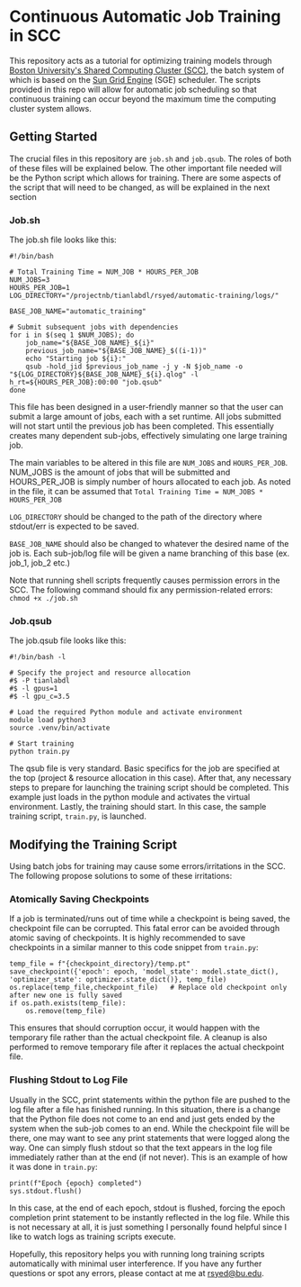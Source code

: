 # Continuous Automatic Job Training in SCC
This repository acts as a tutorial for optimizing training models through [Boston University's Shared Computing Cluster (SCC)](https://www.bu.edu/tech/support/research/computing-resources/scc/), the batch system of which is based on the [Sun Grid Engine](https://gridscheduler.sourceforge.net/) (SGE) scheduler. The scripts provided in this repo will allow for automatic job scheduling so that continuous training can occur beyond the maximum time the computing cluster system allows.

## Getting Started
The crucial files in this repository are `job.sh` and `job.qsub`. The roles of both of these files will be explained below. The other important file needed will be the Python script which allows for training. There are some aspects of the script that will need to be changed, as will be explained in the next section

### Job.sh
The job.sh file looks like this:
```
#!/bin/bash

# Total Training Time = NUM_JOB * HOURS_PER_JOB
NUM_JOBS=3
HOURS_PER_JOB=1 
LOG_DIRECTORY="/projectnb/tianlabdl/rsyed/automatic-training/logs/"

BASE_JOB_NAME="automatic_training"

# Submit subsequent jobs with dependencies
for i in $(seq 1 $NUM_JOBS); do
    job_name="${BASE_JOB_NAME}_${i}"
    previous_job_name="${BASE_JOB_NAME}_$((i-1))"
    echo "Starting job ${i}:"
    qsub -hold_jid $previous_job_name -j y -N $job_name -o "${LOG_DIRECTORY}${BASE_JOB_NAME}_${i}.qlog" -l h_rt=${HOURS_PER_JOB}:00:00 "job.qsub"
done
```
This file has been designed in a user-friendly manner so that the user can submit a large amount of jobs, each with a set runtime. All jobs submitted will not start until the previous job has been completed. This essentially creates many dependent sub-jobs, effectively simulating one large training job.

The main variables to be altered in this file are `NUM_JOBS` and `HOURS_PER_JOB`. NUM_JOBS is the amount of jobs that will be submitted and HOURS_PER_JOB is simply number of hours allocated to each job. 
As noted in the file, it can be assumed that `Total Training Time = NUM_JOBS * HOURS_PER_JOB`

`LOG_DIRECTORY` should be changed to the path of the directory where stdout/err is expected to be saved.

`BASE_JOB_NAME` should also be changed to whatever the desired name of the job is. Each sub-job/log file will be given a name branching of this base (ex. job_1, job_2 etc.)

Note that running shell scripts frequently causes permission errors in the SCC. The following command should fix any permission-related errors:
`
chmod +x ./job.sh
`

### Job.qsub
The job.qsub file looks like this:
```
#!/bin/bash -l

# Specify the project and resource allocation
#$ -P tianlabdl
#$ -l gpus=1
#$ -l gpu_c=3.5

# Load the required Python module and activate environment
module load python3
source .venv/bin/activate

# Start training
python train.py
```
The qsub file is very standard. Basic specifics for the job are specified at the top (project & resource allocation in this case). After that, any necessary steps to prepare for launching the training script should be completed. This example just loads in the python module and activates the virtual environment. Lastly, the training should start. In this case, the sample training script, `train.py`, is launched.

## Modifying the Training Script
Using batch jobs for training may cause some errors/irritations in the SCC. The following propose solutions to some of these irritations:

### Atomically Saving Checkpoints
If a job is terminated/runs out of time while a checkpoint is being saved, the checkpoint file can be corrupted. This fatal error can be avoided through atomic saving of checkpoints. It is highly recommended to save checkpoints in a similar manner to this code snippet from `train.py`:
```
temp_file = f"{checkpoint_directory}/temp.pt"
save_checkpoint({'epoch': epoch, 'model_state': model.state_dict(), 'optimizer_state': optimizer.state_dict()}, temp_file)
os.replace(temp_file,checkpoint_file)   # Replace old checkpoint only after new one is fully saved
if os.path.exists(temp_file):     
    os.remove(temp_file)
```
This ensures that should corruption occur, it would happen with the temporary file rather than the actual checkpoint file. A cleanup is also performed to remove temporary file after it replaces the actual checkpoint file.

### Flushing Stdout to Log File
Usually in the SCC, print statements within the python file are pushed to the log file after a file has finished running. In this situation, there is a change that the Python file does not come to an end and just gets ended by the system when the sub-job comes to an end. While the checkpoint file will be there, one may want to see any print statements that were logged along the way. One can simply flush stdout so that the text appears in the log file immediately rather than at the end (if not never). This is an example of how it was done in `train.py`:
```
print(f"Epoch {epoch} completed")
sys.stdout.flush()
```
In this case, at the end of each epoch, stdout is flushed, forcing the epoch completion print statement to be instantly reflected in the log file. While this is not necessary at all, it is just something I personally found helpful since I like to watch logs as training scripts execute.

Hopefully, this repository helps you with running long training scripts automatically with minimal user interference. If you have any further questions or spot any errors, please contact at me at rsyed@bu.edu.
